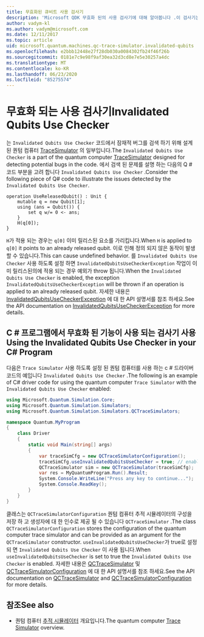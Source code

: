 ```yaml
---
title: 무효화된 큐비트 사용 검사기
description: 'Microsoft QDK 무효화 된의 사용 검사기에 대해 알아봅니다 .이 검사기는 Q # 코드에서 잠재적으로 잘못 된 수 비트를 확인 합니다.'
author: vadym-kl
ms.author: vadym@microsoft.com
ms.date: 12/11/2017
ms.topic: article
uid: microsoft.quantum.machines.qc-trace-simulator.invalidated-qubits
ms.openlocfilehash: e2bbb12448e27f28db030a0084302fb24f46f26b
ms.sourcegitcommit: 0181e7c9e98f9af30ea32d3cd8e7e5e30257a4dc
ms.translationtype: MT
ms.contentlocale: ko-KR
ms.lasthandoff: 06/23/2020
ms.locfileid: "85275574"
---
```

# <a name="invalidated-qubits-use-checker"></a><span data-ttu-id="8d2eb-103">무효화 되는 사용 검사기</span><span class="sxs-lookup"><span data-stu-id="8d2eb-103">Invalidated Qubits Use Checker</span></span>

<span data-ttu-id="8d2eb-104">는 `Invalidated Qubits Use Checker` 코드에서 잠재적 버그를 검색 하기 위해 설계 된 퀀텀 컴퓨터 [TraceSimulator](xref:microsoft.quantum.machines.qc-trace-simulator.intro) 의 일부입니다.</span><span class="sxs-lookup"><span data-stu-id="8d2eb-104">The `Invalidated Qubits Use Checker` is a part of the quantum computer [TraceSimulator](xref:microsoft.quantum.machines.qc-trace-simulator.intro) designed for detecting potential bugs in the code.</span></span> <span data-ttu-id="8d2eb-105">에서 검색 된 문제를 설명 하는 다음의 Q # 코드 부분을 고려 합니다 `Invalidated Qubits Use Checker` .</span><span class="sxs-lookup"><span data-stu-id="8d2eb-105">Consider the following piece of Q# code to illustrate the issues detected by the `Invalidated Qubits Use Checker`.</span></span>

```qsharp
operation UseReleasedQubit() : Unit {
    mutable q = new Qubit[1];
    using (ans = Qubit()) {
        set q w/= 0 <- ans;
    }
    H(q[0]);
}
```

<span data-ttu-id="8d2eb-106">`H`가 적용 되는 경우는 `q[0]` 이미 릴리스된 요소를 가리킵니다.</span><span class="sxs-lookup"><span data-stu-id="8d2eb-106">When `H` is applied to `q[0]` it points to an already released qubit.</span></span> <span data-ttu-id="8d2eb-107">이로 인해 정의 되지 않은 동작이 발생할 수 있습니다.</span><span class="sxs-lookup"><span data-stu-id="8d2eb-107">This can cause undefined behavior.</span></span> <span data-ttu-id="8d2eb-108">를 `Invalidated Qubits Use Checker` 사용 하도록 설정 하면 `InvalidatedQubitsUseCheckerException` 작업이 이미 릴리스된의에 적용 되는 경우 예외가 throw 됩니다.</span><span class="sxs-lookup"><span data-stu-id="8d2eb-108">When the `Invalidated Qubits Use Checker` is enabled, the exception `InvalidatedQubitsUseCheckerException` will be thrown if an operation is applied to an already released qubit.</span></span> <span data-ttu-id="8d2eb-109">자세한 내용은 [InvalidatedQubitsUseCheckerException](https://docs.microsoft.com/dotnet/api/Microsoft.Quantum.Simulation.Simulators.QCTraceSimulators.InvalidatedQubitsUseCheckerException) 에 대 한 API 설명서를 참조 하세요.</span><span class="sxs-lookup"><span data-stu-id="8d2eb-109">See the API documentation on [InvalidatedQubitsUseCheckerException](https://docs.microsoft.com/dotnet/api/Microsoft.Quantum.Simulation.Simulators.QCTraceSimulators.InvalidatedQubitsUseCheckerException) for more details.</span></span>

## <a name="using-the-invalidated-qubits-use-checker-in-your-c-program"></a><span data-ttu-id="8d2eb-110">C # 프로그램에서 무효화 된 기능이 사용 되는 검사기 사용</span><span class="sxs-lookup"><span data-stu-id="8d2eb-110">Using the Invalidated Qubits Use Checker in your C# Program</span></span>

<span data-ttu-id="8d2eb-111">다음은 `Trace
Simulator` 사용 하도록 설정 된 퀀텀 컴퓨터를 사용 하는 c # 드라이버 코드의 예입니다 `Invalidated Qubits Use Checker` .</span><span class="sxs-lookup"><span data-stu-id="8d2eb-111">The following is an example of C# driver code for using the quantum computer `Trace
Simulator` with the `Invalidated Qubits Use Checker` enabled:</span></span> 

```csharp
using Microsoft.Quantum.Simulation.Core;
using Microsoft.Quantum.Simulation.Simulators;
using Microsoft.Quantum.Simulation.Simulators.QCTraceSimulators;

namespace Quantum.MyProgram
{
    class Driver
    {
        static void Main(string[] args)
        {
            var traceSimCfg = new QCTraceSimulatorConfiguration();
            traceSimCfg.useInvalidatedQubitsUseChecker = true; // enables useInvalidatedQubitsUseChecker
            QCTraceSimulator sim = new QCTraceSimulator(traceSimCfg);
            var res = MyQuantumProgram.Run().Result;
            System.Console.WriteLine("Press any key to continue...");
            System.Console.ReadKey();
        }
    }
}
```

<span data-ttu-id="8d2eb-112">클래스는 `QCTraceSimulatorConfiguration` 퀀텀 컴퓨터 추적 시뮬레이터의 구성을 저장 하 고 생성자에 대 한 인수로 제공 될 수 있습니다 `QCTraceSimulator` .</span><span class="sxs-lookup"><span data-stu-id="8d2eb-112">The class `QCTraceSimulatorConfiguration` stores the configuration of the quantum computer trace simulator and can be provided as an argument for the `QCTraceSimulator` constructor.</span></span> <span data-ttu-id="8d2eb-113">`useInvalidatedQubitsUseChecker`가 true로 설정 되 면 `Invalidated Qubits Use Checker` 이 사용 됩니다.</span><span class="sxs-lookup"><span data-stu-id="8d2eb-113">When `useInvalidatedQubitsUseChecker` is set to true the `Invalidated Qubits Use Checker` is enabled.</span></span> <span data-ttu-id="8d2eb-114">자세한 내용은 [QCTraceSimulator](https://docs.microsoft.com/dotnet/api/Microsoft.Quantum.Simulation.Simulators.QCTraceSimulators.QCTraceSimulator) 및 [QCTraceSimulatorConfiguration](https://docs.microsoft.com/dotnet/api/Microsoft.Quantum.Simulation.Simulators.QCTraceSimulators.QCTraceSimulatorConfiguration) 에 대 한 API 설명서를 참조 하세요.</span><span class="sxs-lookup"><span data-stu-id="8d2eb-114">See the API documentation on [QCTraceSimulator](https://docs.microsoft.com/dotnet/api/Microsoft.Quantum.Simulation.Simulators.QCTraceSimulators.QCTraceSimulator) and [QCTraceSimulatorConfiguration](https://docs.microsoft.com/dotnet/api/Microsoft.Quantum.Simulation.Simulators.QCTraceSimulators.QCTraceSimulatorConfiguration) for more details.</span></span>

## <a name="see-also"></a><span data-ttu-id="8d2eb-115">참조</span><span class="sxs-lookup"><span data-stu-id="8d2eb-115">See also</span></span> ##

- <span data-ttu-id="8d2eb-116">퀀텀 컴퓨터 [추적 시뮬레이터](xref:microsoft.quantum.machines.qc-trace-simulator.intro) 개요입니다.</span><span class="sxs-lookup"><span data-stu-id="8d2eb-116">The quantum computer [Trace Simulator](xref:microsoft.quantum.machines.qc-trace-simulator.intro) overview.</span></span>
